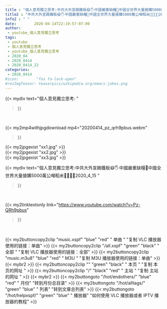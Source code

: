 ```yaml
---
title : "個人意見獨立思考:中共大外宣踢鐵板😷🖐中國嚴重缺糧🍚中國全世界大量搶購5000萬公噸稻米🥩🍗🍖🍚2020_4_15 "
title2 : "中共大外宣踢鐵板😷🖐中國嚴重缺糧🍚中國全世界大量搶購5000萬公噸稻米🥩🍗🍖🍚2020_4_15 "
info2 : " "
date:        2020-04-14T22:19:57-07:00
author:
 - youtube_個人意見獨立思考
tags:
 - youtube
 - 個人意見獨立思考
 - youtube_個人意見獨立思考
 - 2020_04
 - 2020_0414
 - 2020_0414_22
categories:
 - 2020_0414
#icon:        "fas fa-lock-open"
#resImgTeaser: teaserpics/wikipedia.org/emacs-jokes.png
---
```


{{< mydiv text="個人意見獨立思考: "
>}}
<br>


{{< my2mp4withjpgdownload mp4="20200414_pz_qrh9pbus.webm"
>}}

{{< my2jpgexist "xx1.jpg" >}}<br>
{{< my2jpgexist "xx2.jpg" >}}<br>
{{< my2jpgexist "xx3.jpg" >}}<br>



{{< mydiv text="個人意見獨立思考:中共大外宣踢鐵板😷🖐中國嚴重缺糧🍚中國全世界大量搶購5000萬公噸稻米🥩🍗🍖🍚2020_4_15 "
>}}
<br>

{{< my2linktextonly link="https://www.youtube.com/watch?v=Pz-QRh9pbus"
>}}


<br>

{{< my2buttoncopy2clip "music.xspf"        "blue"   "red"    " 单曲 "  "复制 VLC 播放器使用的链接：单曲" >}} {{< my2buttoncopy2clip "/all.xspf"         "green"  "black"  " 全部 "  "复制 VLC 播放器使用的链接：全部" >}} {{< my2buttoncopy2clip "music.m3u8"        "blue"   "red"    " M3U  "    "复制 M3U 播放器使用的链接：单曲" >}} {{< mybr2 >}} {{< my2buttoncopy2clip ""                  "green"  "black"  " 本页 "    "复制 本页的网址 " >}} {{< my2buttoncopy2clip "/"                 "black"  "red"    " 主站 "    "复制 主站的网址 " >}} {{< mybr2 >}} {{< my2buttongoto      "/hot/endothers/"   "blue"   "red"    " 月份"   "转到月份总目录" >}} {{< my2buttongoto      "/hot/alltags/"     "green"  "blue"   " 列表"   "转到文章总列表" >}} {{< my2buttongoto      "/hot/helpxspf/"    "green"  "blue"   " 播放器" "如何使用 VLC 播放器或者 IPTV 播放器的教程" >}} 
